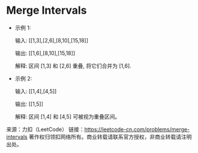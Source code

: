 # Merge Intervals

* 示例 1:

    输入: [[1,3],[2,6],[8,10],[15,18]]
    
    输出: [[1,6],[8,10],[15,18]]
    
    解释: 区间 [1,3] 和 [2,6] 重叠, 将它们合并为 [1,6].

* 示例 2:

    输入: [[1,4],[4,5]]
    
    输出: [[1,5]]
    
    解释: 区间 [1,4] 和 [4,5] 可被视为重叠区间。

来源：力扣（LeetCode）
链接：https://leetcode-cn.com/problems/merge-intervals
著作权归领扣网络所有。商业转载请联系官方授权，非商业转载请注明出处。